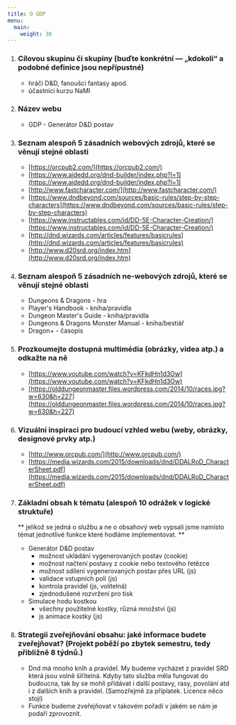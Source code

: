 ```yaml
---
title: O GDP
menu:
  main:
    weight: 30
---
```

1. ### Cílovou skupinu či skupiny (buďte konkrétní — „kdokoli“ a podobné definice jsou nepřípustné)
	-  	 hráči D&D, fanoušci fantasy apod.
	-    účastníci kurzu NaMI  

2. ### Název webu
	-   GDP - Generátor D&D postav    

4. ### Seznam alespoň 5 zásadních webových zdrojů, které se věnují stejné oblasti
	-   [https://orcpub2.com/](https://orcpub2.com/)    
	-   [https://www.aidedd.org/dnd-builder/index.php?l=1](https://www.aidedd.org/dnd-builder/index.php?l=1)    
	-   [http://www.fastcharacter.com/](http://www.fastcharacter.com/)    
	-   [https://www.dndbeyond.com/sources/basic-rules/step-by-step-characters](https://www.dndbeyond.com/sources/basic-rules/step-by-step-characters)    
	-   [https://www.instructables.com/id/DD-5E-Character-Creation/](https://www.instructables.com/id/DD-5E-Character-Creation/)    
	-   [http://dnd.wizards.com/articles/features/basicrules](http://dnd.wizards.com/articles/features/basicrules)    
	-   [http://www.d20srd.org/index.htm](http://www.d20srd.org/index.htm)    

4. ### Seznam alespoň 5 zásadních ne-webových zdrojů, které se věnují stejné oblasti
	-   Dungeons & Dragons - hra
    -   Player's Handbook - kniha/pravidla
    -   Dungeon Master's Guide - kniha/pravidla
    -   Dungeons & Dragons Monster Manual - kniha/bestiář
    -   Dragon+ - časopis    

5. ### Prozkoumejte dostupná multimédia (obrázky, videa atp.) a odkažte na ně
    -   [https://www.youtube.com/watch?v=KFkdHn1d3Ow](https://www.youtube.com/watch?v=KFkdHn1d3Ow)
    -   [https://olddungeonmaster.files.wordpress.com/2014/10/races.jpg?w=630&h=227](https://olddungeonmaster.files.wordpress.com/2014/10/races.jpg?w=630&h=227)
    
6. ### Vizuální inspiraci pro budoucí vzhled webu (weby, obrázky, designové prvky atp.)
    -   [http://www.orcpub.com/](http://www.orcpub.com/)
    -   [https://media.wizards.com/2015/downloads/dnd/DDALRoD_CharacterSheet.pdf](https://media.wizards.com/2015/downloads/dnd/DDALRoD_CharacterSheet.pdf)
    
7. ### Základní obsah k tématu (alespoň 10 odrážek v logické struktuře)
    ** jelikož se jedná o službu a ne o obsahový web vypsali jsme namísto témat jednotlivé funkce které hodláme implementovat. **
    -  Generátor D&D postav
	    -  možnost ukládání vygenerovaných postav (cookie)
	    -  možnost načtení postavy z cookie nebo textového řetězce
	    -   možnost sdílení vygenerovaných postav přes URL (js)
	    -   validace vstupních polí (js)
	    -   kontrola pravidel (js, volitelná)
	    -   zjednodušené rozvržení pro tisk
    -   Simulace hodu kostkou
	    -   všechny použitelné kostky, různá množství (js)
	    -   js animace kostky (js)
    
8.  ### Strategii zveřejňování obsahu: jaké informace budete zveřejňovat? (Projekt poběží po zbytek semestru, tedy přibližně 8 týdnů.)
    -   Dnd má mnoho knih a pravidel. My budeme vycházet z pravidel SRD která jsou volně šiřitelná. Kdyby tato služba měla fungovat do budoucna, tak by se mohli přidávat i další postavy, rasy, povolání atd i z dalších knih a pravidel. (Samozřejmě za příplatek. Licence něco stojí)
    -   Funkce budeme zveřejňovat v takovém pořadí v jakém se nám je podaří zprovoznit.

